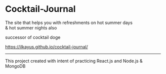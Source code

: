 # Cocktail-Journal



The site that helps you with refreshments on hot summer days  
& hot summer nights also

successor of cocktail doge

https://ilkayus.github.io/cocktail-journal/

---

This project created with intent of practicing React.js and Node.js & MongoDB

